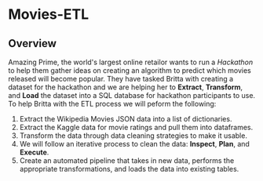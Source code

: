 # Movies-ETL

## Overview
Amazing Prime, the world's largest online retailor wants to run a *Hackathon* to help them gather ideas on creating an algorithm to predict which movies released will become popular. They have tasked Britta with creating a dataset for the hackathon and we are helping her to **Extract**, **Transform**, and **Load** the dataset into a SQL database for hackathon participants to use. To help Britta with the ETL process we will peform the following:

1. Extract the Wikipedia Movies JSON data into a list of dictionaries.
2. Extract the Kaggle data for movie ratings and pull them into dataframes.
3. Transform the data through data cleaning strategies to make it usable.
4. We will follow an iterative process to clean the data: **Inspect**, **Plan**, and **Execute**.
5. Create an automated pipeline that takes in new data, performs the appropriate transformations, and loads the data into existing tables.
